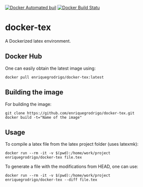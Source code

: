 [![Docker Automated buil](https://img.shields.io/docker/automated/enriquegrodrigo/docker-tex.svg)](https://hub.docker.com/r/enriquegrodrigo/docker-tex/)
[![Docker Build Statu](https://img.shields.io/docker/build/enriquegrodrigo/docker-tex.svg)](https://hub.docker.com/r/enriquegrodrigo/docker-tex/)
# docker-tex

A Dockerized latex environment. 

## Docker Hub

One can easily obtain the latest image using:
```
docker pull enriquegrodrigo/docker-tex:latest
```

## Building the image 

For building the image:

```
git clone https://github.com/enriquegrodrigo/docker-tex.git
docker build -t="Name of the image"
```

## Usage

To compile a latex file from the latex project folder (uses latexmk): 

	docker run --rm -it -v $(pwd):/home/work/project enriquegrodrigo/docker-tex file.tex

To generate a file with the modifications from HEAD, one can use:

	docker run --rm -it -v $(pwd):/home/work/project enriquegrodrigo/docker-tex --diff file.tex
